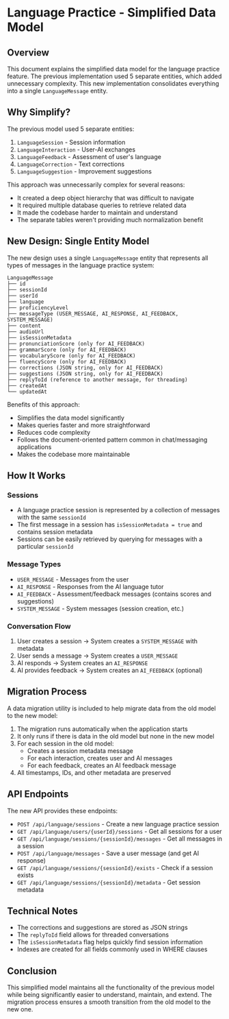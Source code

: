 # Language Practice - Simplified Data Model

## Overview

This document explains the simplified data model for the language practice feature. The previous implementation used 5 separate entities, which added unnecessary complexity. This new implementation consolidates everything into a single `LanguageMessage` entity.

## Why Simplify?

The previous model used 5 separate entities:
1. `LanguageSession` - Session information
2. `LanguageInteraction` - User-AI exchanges
3. `LanguageFeedback` - Assessment of user's language
4. `LanguageCorrection` - Text corrections
5. `LanguageSuggestion` - Improvement suggestions

This approach was unnecessarily complex for several reasons:
- It created a deep object hierarchy that was difficult to navigate
- It required multiple database queries to retrieve related data
- It made the codebase harder to maintain and understand
- The separate tables weren't providing much normalization benefit

## New Design: Single Entity Model

The new design uses a single `LanguageMessage` entity that represents all types of messages in the language practice system:

```
LanguageMessage
├── id
├── sessionId
├── userId
├── language
├── proficiencyLevel
├── messageType (USER_MESSAGE, AI_RESPONSE, AI_FEEDBACK, SYSTEM_MESSAGE)
├── content
├── audioUrl
├── isSessionMetadata
├── pronunciationScore (only for AI_FEEDBACK)
├── grammarScore (only for AI_FEEDBACK)
├── vocabularyScore (only for AI_FEEDBACK)
├── fluencyScore (only for AI_FEEDBACK)
├── corrections (JSON string, only for AI_FEEDBACK)
├── suggestions (JSON string, only for AI_FEEDBACK)
├── replyToId (reference to another message, for threading)
├── createdAt
└── updatedAt
```

Benefits of this approach:
- Simplifies the data model significantly
- Makes queries faster and more straightforward
- Reduces code complexity
- Follows the document-oriented pattern common in chat/messaging applications
- Makes the codebase more maintainable

## How It Works

### Sessions
- A language practice session is represented by a collection of messages with the same `sessionId`
- The first message in a session has `isSessionMetadata = true` and contains session metadata
- Sessions can be easily retrieved by querying for messages with a particular `sessionId`

### Message Types
- `USER_MESSAGE` - Messages from the user
- `AI_RESPONSE` - Responses from the AI language tutor
- `AI_FEEDBACK` - Assessment/feedback messages (contains scores and suggestions)
- `SYSTEM_MESSAGE` - System messages (session creation, etc.)

### Conversation Flow
1. User creates a session -> System creates a `SYSTEM_MESSAGE` with metadata
2. User sends a message -> System creates a `USER_MESSAGE`
3. AI responds -> System creates an `AI_RESPONSE`
4. AI provides feedback -> System creates an `AI_FEEDBACK` (optional)

## Migration Process

A data migration utility is included to help migrate data from the old model to the new model:

1. The migration runs automatically when the application starts
2. It only runs if there is data in the old model but none in the new model
3. For each session in the old model:
   - Creates a session metadata message
   - For each interaction, creates user and AI messages
   - For each feedback, creates an AI feedback message
4. All timestamps, IDs, and other metadata are preserved

## API Endpoints

The new API provides these endpoints:

- `POST /api/language/sessions` - Create a new language practice session
- `GET /api/language/users/{userId}/sessions` - Get all sessions for a user
- `GET /api/language/sessions/{sessionId}/messages` - Get all messages in a session
- `POST /api/language/messages` - Save a user message (and get AI response)
- `GET /api/language/sessions/{sessionId}/exists` - Check if a session exists
- `GET /api/language/sessions/{sessionId}/metadata` - Get session metadata

## Technical Notes

- The corrections and suggestions are stored as JSON strings
- The `replyToId` field allows for threaded conversations
- The `isSessionMetadata` flag helps quickly find session information
- Indexes are created for all fields commonly used in WHERE clauses

## Conclusion

This simplified model maintains all the functionality of the previous model while being significantly easier to understand, maintain, and extend. The migration process ensures a smooth transition from the old model to the new one. 